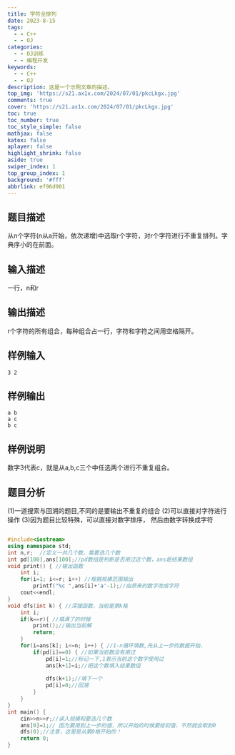 ```yaml
---
title: 字符全排列
date: 2023-8-15
tags:
  - - C++
  - - OJ
categories:
  - - OJ训练
  - - 编程开发
keywords:
  - - C++
  - - OJ
description: 这是一个示例文章的描述。
top_img: 'https://s21.ax1x.com/2024/07/01/pkcLkgx.jpg'
comments: true
cover: 'https://s21.ax1x.com/2024/07/01/pkcLkgx.jpg'
toc: true
toc_number: true
toc_style_simple: false
mathjax: false
katex: false
aplayer: false
highlight_shrink: false
aside: true
swiper_index: 1
top_group_index: 1
background: '#fff'
abbrlink: ef96d901
---
```

## 题目描述

从n个字符(n从a开始，依次递增)中选取r个字符，对r个字符进行不重复排列。字典序小的在前面。

## 输入描述

一行，n和r

## 输出描述
r个字符的所有组合，每种组合占一行，字符和字符之间用空格隔开。

## 样例输入
```
3 2
```
## 样例输出
```
a b
a c
b c
```
## 样例说明

数字3代表c，就是从a,b,c三个中任选两个进行不重复组合。

## 题目分析

(1)一道搜索与回溯的题目,不同的是要输出不重复的组合
(2)可以直接对字符进行操作
(3)因为题目比较特殊，可以直接对数字排序， 然后由数字转换成字符

```C++

#include<iostream>
using namespace std;
int n,r;  //定义一共几个数，需要选几个数 
int pd[100],ans[100];//pd数组是判断是否用过这个数，ans是结果数组 
void print() { //输出函数
    int i;
    for(i=1; i<=r; i++) //根据规模范围输出 
        printf("%c ",ans[i]+'a'-1);//由原来的数字改成字符 
    cout<<endl;
}
void dfs(int k) { //深搜函数，当前是第k格
    int i;
    if(k==r){ //填满了的时候
        print();//输出当前解
        return;
    }
    for(i=ans[k]; i<=n; i++) { //1-n循环填数,先从上一步的数据开始， 
        if(pd[i]==0) { //如果当前数没有用过
            pd[i]=1;//标记一下,1表示当前这个数字使用过 
            ans[k+1]=i;//把这个数填入结果数组
            
            dfs(k+1);//填下一个
            pd[i]=0;//回溯
        }
    }
}
int main() {
    cin>>n>>r;//读入规模和要选几个数 
    ans[0]=1;// 因为要用到上一步的值，所以开始的时候要给初值，不然就会取到0 
    dfs(0);//注意，这里是从第0格开始的！
    return 0;
}

```
